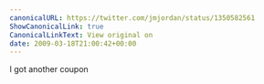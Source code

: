 ```yaml
---
canonicalURL: https://twitter.com/jmjordan/status/1350582561
ShowCanonicalLink: true
CanonicalLinkText: View original on
date: 2009-03-18T21:00:42+00:00
---
```

I got another coupon